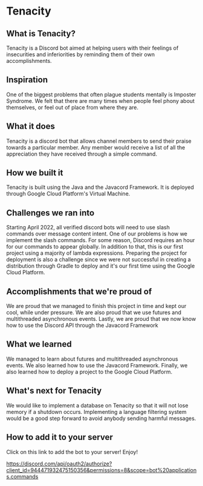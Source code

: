# Tenacity
## What is Tenacity?
Tenacity is a Discord bot aimed at helping users with their feelings of insecurities and inferiorities by reminding them of their own accomplishments.
## Inspiration
One of the biggest problems that often plague students mentally is Imposter Syndrome. We felt that there are many times when people feel phony about themselves, or feel out of place from where they are. 
## What it does
Tenacity is a discord bot that allows channel members to send their praise towards a particular member. Any member would receive a list of all the appreciation they have received through a simple command. 
## How we built it
Tenacity is built using the Java and the Javacord Framework. It is deployed through Google Cloud Platform's Virtual Machine. 
## Challenges we ran into
Starting April 2022, all verified discord bots will need to use slash commands over message content intent. One of our problems is how we implement the slash commands. For some reason, Discord requires an hour for our commands to appear globally. In addition to that, this is our first project using a majority of lambda expressions. Preparing the project for deployment is also a challenge since we were not successful in creating a distribution through Gradle to deploy and it's our first time using the Google Cloud Platform. 
## Accomplishments that we're proud of
We are proud that we managed to finish this project in time and kept our cool, while under pressure. We are also proud that we use futures and multithreaded asynchronous events. Lastly, we are proud that we now know how to use the Discord API through the Javacord Framework
## What we learned
We managed to learn about futures and multithreaded asynchronous events. We also learned how to use the Javacord Framework. Finally, we also learned how to deploy a project to the Google Cloud Platform.
## What's next for Tenacity
We would like to implement a database on Tenacity so that it will not lose memory if a shutdown occurs. Implementing a language filtering system would be a good step forward to avoid anybody sending harmful messages. 
## How to add it to your server
Click on this link to add the bot to your server! Enjoy!

https://discord.com/api/oauth2/authorize?client_id=944471932475150356&permissions=8&scope=bot%20applications.commands
